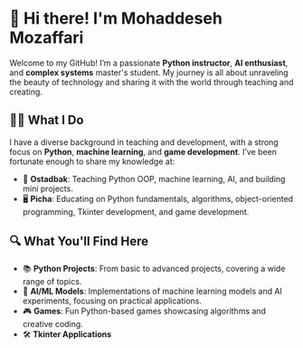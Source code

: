 # 👋 Hi there! I'm Mohaddeseh Mozaffari

Welcome to my GitHub! I’m a passionate **Python instructor**, **AI enthusiast**, and **complex systems** master's student. My journey is all about unraveling the beauty of technology and sharing it with the world through teaching and creating.

## 👨‍🏫 What I Do

I have a diverse background in teaching and development, with a strong focus on **Python**, **machine learning**, and **game development**. I’ve been fortunate enough to share my knowledge at:

- 🏫 **Ostadbak**: Teaching Python OOP, machine learning, AI, and building mini projects.
- 🖥️ **Picha**: Educating on Python fundamentals, algorithms, object-oriented programming, Tkinter development, and game development.

## 🔍 What You'll Find Here

- 📚 **Python Projects**: From basic to advanced projects, covering a wide range of topics.
- 🤖 **AI/ML Models**: Implementations of machine learning models and AI experiments, focusing on practical applications.
- 🎮 **Games**: Fun Python-based games showcasing algorithms and creative coding.
- 🛠️ **Tkinter Applications**

